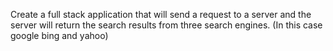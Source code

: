 Create a full stack application that will send a request to a server
and the server will return the search results from three search engines. (In this case google bing and yahoo) 
